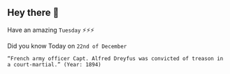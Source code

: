 ## Hey there 👋
Have an amazing `Tuesday` ⚡⚡⚡

Did you know Today on `22nd of December`
```
“French army officer Capt. Alfred Dreyfus was convicted of treason in a court-martial.” (Year: 1894)
```
